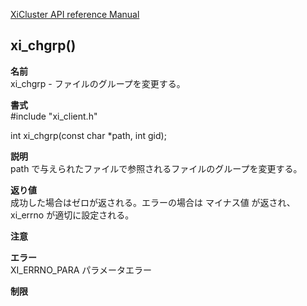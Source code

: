 [XiCluster API reference Manual](API.md)  

## xi_chgrp()
  
**名前**  
  xi_chgrp - ファイルのグループを変更する。  
  
**書式**  
  #include "xi_client.h"  
  
  int xi_chgrp(const char *path, int gid);
   
**説明**  
  path で与えられたファイルで参照されるファイルのグループを変更する。  
  
**返り値**  
  成功した場合はゼロが返される。エラーの場合は マイナス値 が返され、 xi_errno が適切に設定される。  
  
**注意**  
  
**エラー**  
  XI_ERRNO_PARA   パラメータエラー  
  
**制限**  
  

